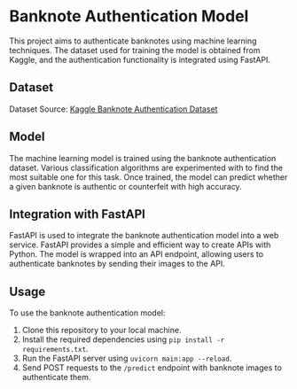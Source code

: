 # Banknote Authentication Model

This project aims to authenticate banknotes using machine learning techniques. The dataset used for training the model is obtained from Kaggle, and the authentication functionality is integrated using FastAPI.

## Dataset

Dataset Source: [Kaggle Banknote Authentication Dataset](https://www.kaggle.com/datasets/ritesaluja/bank-note-authentication-uci-data)

## Model

The machine learning model is trained using the banknote authentication dataset. Various classification algorithms are experimented with to find the most suitable one for this task. Once trained, the model can predict whether a given banknote is authentic or counterfeit with high accuracy.

## Integration with FastAPI

FastAPI is used to integrate the banknote authentication model into a web service. FastAPI provides a simple and efficient way to create APIs with Python. The model is wrapped into an API endpoint, allowing users to authenticate banknotes by sending their images to the API.

## Usage

To use the banknote authentication model:

1. Clone this repository to your local machine.
2. Install the required dependencies using `pip install -r requirements.txt`.
3. Run the FastAPI server using `uvicorn main:app --reload`.
4. Send POST requests to the `/predict` endpoint with banknote images to authenticate them.
